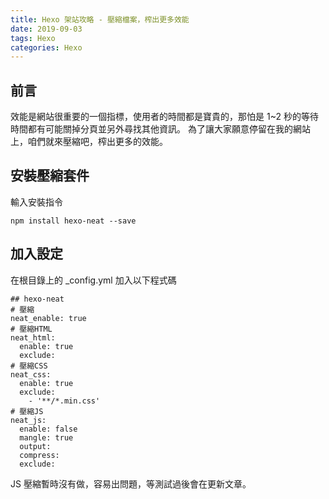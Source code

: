 ```yaml
---
title: Hexo 架站攻略 - 壓縮檔案，榨出更多效能
date: 2019-09-03
tags: Hexo
categories: Hexo
---
```


## 前言
效能是網站很重要的一個指標，使用者的時間都是寶貴的，那怕是 1~2 秒的等待時間都有可能關掉分頁並另外尋找其他資訊。
為了讓大家願意停留在我的網站上，咱們就來壓縮吧，榨出更多的效能。
<!-- more -->
## 安裝壓縮套件
輸入安裝指令
```
npm install hexo-neat --save
```

## 加入設定
在根目錄上的 _config.yml 加入以下程式碼
```
## hexo-neat
# 壓縮
neat_enable: true
# 壓縮HTML
neat_html:
  enable: true
  exclude:
# 壓縮CSS
neat_css:
  enable: true
  exclude:
    - '**/*.min.css'
# 壓縮JS
neat_js:
  enable: false
  mangle: true
  output:
  compress:
  exclude:
```
JS 壓縮暫時沒有做，容易出問題，等測試過後會在更新文章。
